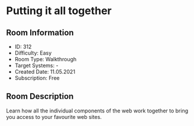 ﻿# Putting it all together

## Room Information
- ID: 312
- Difficulty: Easy
- Room Type: Walkthrough
- Target Systems: -
- Created Date: 11.05.2021
- Subscription: Free

## Room Description
Learn how all the individual components of the web work together to bring you access to your favourite web sites.
